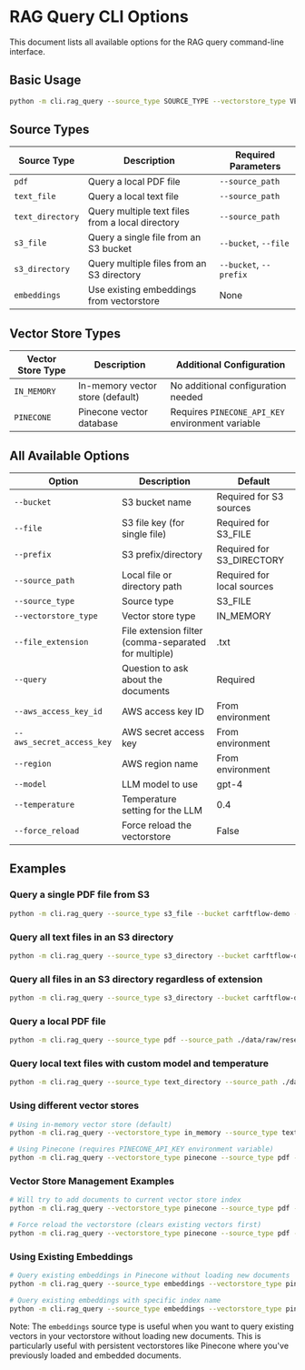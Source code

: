 # RAG Query CLI Options

This document lists all available options for the RAG query command-line interface.

## Basic Usage

```bash
python -m cli.rag_query --source_type SOURCE_TYPE --vectorstore_type VECTOR_STORE_TYPE --query "Your question" [other options]
```

## Source Types

| Source Type | Description | Required Parameters |
|-------------|-------------|---------------------|
| `pdf` | Query a local PDF file | `--source_path` |
| `text_file` | Query a local text file | `--source_path` |
| `text_directory` | Query multiple text files from a local directory | `--source_path` |
| `s3_file` | Query a single file from an S3 bucket | `--bucket`, `--file` |
| `s3_directory` | Query multiple files from an S3 directory | `--bucket`, `--prefix` |
| `embeddings` | Use existing embeddings from vectorstore | None |

## Vector Store Types

| Vector Store Type | Description | Additional Configuration |
|-------------------|-------------|--------------------------|
| `IN_MEMORY` | In-memory vector store (default) | No additional configuration needed |
| `PINECONE` | Pinecone vector database | Requires `PINECONE_API_KEY` environment variable |

## All Available Options

| Option | Description | Default |
|--------|-------------|---------|
| `--bucket` | S3 bucket name | Required for S3 sources |
| `--file` | S3 file key (for single file) | Required for S3_FILE |
| `--prefix` | S3 prefix/directory | Required for S3_DIRECTORY |
| `--source_path` | Local file or directory path | Required for local sources |
| `--source_type` | Source type | S3_FILE |
| `--vectorstore_type` | Vector store type | IN_MEMORY |
| `--file_extension` | File extension filter (comma-separated for multiple) | .txt |
| `--query` | Question to ask about the documents | Required |
| `--aws_access_key_id` | AWS access key ID | From environment |
| `--aws_secret_access_key` | AWS secret access key | From environment |
| `--region` | AWS region name | From environment |
| `--model` | LLM model to use | gpt-4 |
| `--temperature` | Temperature setting for the LLM | 0.4 |
| `--force_reload` | Force reload the vectorstore | False |

## Examples

### Query a single PDF file from S3

```bash
python -m cli.rag_query --source_type s3_file --bucket carftflow-demo --file rag-documents/research.pdf --query "What are the key findings?"
```

### Query all text files in an S3 directory

```bash
python -m cli.rag_query --source_type s3_directory --bucket carftflow-demo --prefix rag-documents/ --file_extension .txt --query "Summarize these reports"
```

### Query all files in an S3 directory regardless of extension

```bash
python -m cli.rag_query --source_type s3_directory --bucket carftflow-demo --prefix rag-documents/ --file_extension all --query "What insights can you find?"
```

### Query a local PDF file

```bash
python -m cli.rag_query --source_type pdf --source_path ./data/raw/research.pdf --query "Explain the main concept"
```

### Query local text files with custom model and temperature

```bash
python -m cli.rag_query --source_type text_directory --source_path ./data/raw --file_extension .txt,.md --model gpt-3.5-turbo --temperature 0.7 --query "Analyze these documents"
```

### Using different vector stores

```bash
# Using in-memory vector store (default)
python -m cli.rag_query --vectorstore_type in_memory --source_type text_file --source_path ./data/raw/example.txt --query "Summarize this document"

# Using Pinecone (requires PINECONE_API_KEY environment variable)
python -m cli.rag_query --vectorstore_type pinecone --source_type pdf --source_path ./data/raw/research.pdf --query "What methodology was used?"
```

### Vector Store Management Examples

```bash
# Will try to add documents to current vector store index
python -m cli.rag_query --vectorstore_type pinecone --source_type pdf --source_path ./data/raw/research.pdf --query "What research about?" --index_name "langchain-doc-embeddings"

# Force reload the vectorstore (clears existing vectors first)
python -m cli.rag_query --vectorstore_type pinecone --source_type pdf --source_path ./data/raw/research.pdf --force_reload --query "What are the key findings?" --index_name "langchain-doc-embeddings"
```


### Using Existing Embeddings

```bash
# Query existing embeddings in Pinecone without loading new documents
python -m cli.rag_query --source_type embeddings --vectorstore_type pinecone --query "What research about?" --index_name "langchain-doc-embeddings"

# Query existing embeddings with specific index name
python -m cli.rag_query --source_type embeddings --vectorstore_type pinecone --index_name "langchain-doc-embeddings" --query "What are the key findings?"
```

Note: The `embeddings` source type is useful when you want to query existing vectors in your vectorstore without loading new documents. This is particularly useful with persistent vectorstores like Pinecone where you've previously loaded and embedded documents.